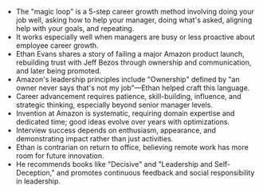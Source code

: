 - The "magic loop" is a 5-step career growth method involving doing your job well, asking how to help your manager, doing what's asked, aligning help with your goals, and repeating.
- It works especially well when managers are busy or less proactive about employee career growth.
- Ethan Evans shares a story of failing a major Amazon product launch, rebuilding trust with Jeff Bezos through ownership and communication, and later being promoted.
- Amazon's leadership principles include "Ownership" defined by "an owner never says that's not my job"—Ethan helped craft this language.
- Career advancement requires patience, skill-building, influence, and strategic thinking, especially beyond senior manager levels.
- Invention at Amazon is systematic, requiring domain expertise and dedicated time; good ideas evolve over years with optimizations.
- Interview success depends on enthusiasm, appearance, and demonstrating impact rather than just activities.
- Ethan is contrarian on return to office, believing remote work has more room for future innovation.
- He recommends books like "Decisive" and "Leadership and Self-Deception," and promotes continuous feedback and social responsibility in leadership.
